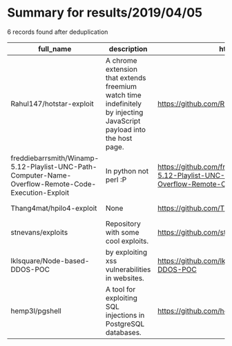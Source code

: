 
# Summary for results/2019/04/05
    
6 records found after deduplication

| full_name | description | html_url | matched_list | matched_count | pushed_at | size | stargazers_count | language | forks_count |
|-----------------------------------------------------------------------------------------------------|----------------------------------------------------------------------------------------------------------------------|------------------------------------------------------------------------------------------------------------------------|--------------------------------------|-----------------|---------------------------|--------|--------------------|------------|---------------|
| Rahul147/hotstar-exploit | A chrome extension that extends freemium watch time indefinitely by injecting JavaScript payload into the host page. | https://github.com/Rahul147/hotstar-exploit | ['exploit'] | 1 | 2019-04-05 16:20:46+00:00 | 8 | 37 | JavaScript | 25 |
| freddiebarrsmith/Winamp-5.12-Playlist-UNC-Path-Computer-Name-Overflow-Remote-Code-Execution-Exploit | In python not perl :P | https://github.com/freddiebarrsmith/Winamp-5.12-Playlist-UNC-Path-Computer-Name-Overflow-Remote-Code-Execution-Exploit | ['exploit', 'remote code execution'] | 2 | 2019-04-05 19:43:26+00:00 | 5 | 1 | Python | 1 |
| Thang4mat/hpilo4-exploit | None | https://github.com/Thang4mat/hpilo4-exploit | ['exploit'] | 1 | 2019-04-05 15:38:43+00:00 | 8 | 0 | Python | 1 |
| stnevans/exploits | Repository with some cool exploits. | https://github.com/stnevans/exploits | ['exploit'] | 1 | 2019-04-05 03:48:48+00:00 | 4 | 3 | JavaScript | 0 |
| lklsquare/Node-based-DDOS-POC | by exploiting xss vulnerabilities in websites. | https://github.com/lklsquare/Node-based-DDOS-POC | ['exploit', 'vulnerability poc'] | 2 | 2019-04-05 05:19:17+00:00 | 9 | 0 | HTML | 0 |
| hemp3l/pgshell | A tool for exploiting SQL injections in PostgreSQL databases. | https://github.com/hemp3l/pgshell | ['exploit'] | 1 | 2019-04-05 16:31:27+00:00 | 178 | 1 | Perl | 2 |
